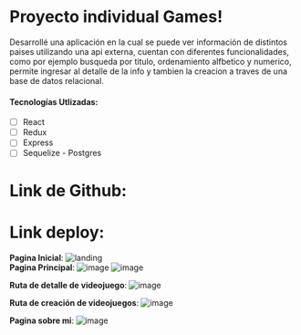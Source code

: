 # Proyecto individual Games!

Desarrollé una aplicación en la cual se puede ver información de distintos paises utilizando una api externa, cuentan con diferentes
funcionalidades, como por ejemplo busqueda por titulo, ordenamiento alfbetico y numerico, permite ingresar al detalle de la info y
tambien la creacion a traves de una base de datos relacional.

#### Tecnologías Utlizadas:

- [ ] React
- [ ] Redux
- [ ] Express
- [ ] Sequelize - Postgres

# Link de Github:

# Link deploy:



__Pagina Inicial__: 
![landing](https://user-images.githubusercontent.com/86084294/217627279-54bdac4b-4cb4-401e-b2b9-1539767811ca.png)
<br>
__Pagina Principal__: 
![image](https://user-images.githubusercontent.com/86084294/217636864-5a37dcba-90a7-4bf5-8db2-0b5fb1be329a.png)
![image](https://user-images.githubusercontent.com/86084294/217637031-3864c0d5-65b0-4c46-933e-f3c9e5b5d100.png)

__Ruta de detalle de videojuego__:
![image](https://user-images.githubusercontent.com/86084294/217637171-010b5cb9-720f-42a5-8750-3a93d17882c7.png)

__Ruta de creación de videojuegos__: 
![image](https://user-images.githubusercontent.com/86084294/217637367-06537811-8dba-4e24-89ef-a0109aefdae0.png)

__Pagina sobre mi__: 
![image](https://user-images.githubusercontent.com/86084294/217640178-28b643d9-4d1a-487a-bcc6-38dd322fad41.png)